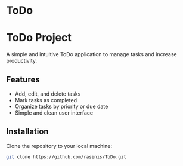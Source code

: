 # ToDo
# ToDo Project

A simple and intuitive ToDo application to manage tasks and increase productivity.

## Features

- Add, edit, and delete tasks
- Mark tasks as completed
- Organize tasks by priority or due date
- Simple and clean user interface

## Installation

Clone the repository to your local machine:

```bash
git clone https://github.com/rasinis/ToDo.git

